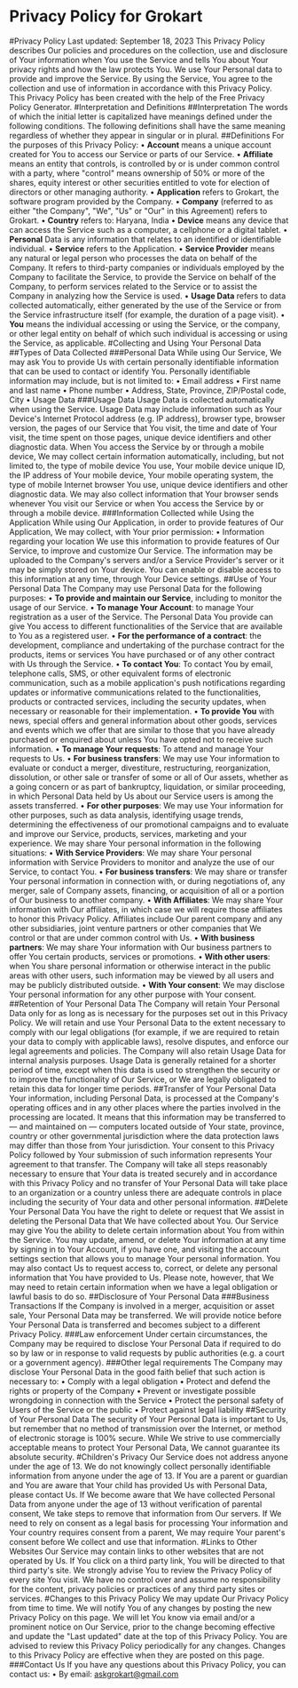 # Privacy Policy for Grokart
#Privacy Policy
Last updated: September 18, 2023
This Privacy Policy describes Our policies and procedures on the collection, use and disclosure of Your information when You use the Service and tells You about Your privacy rights and how the law protects You.
We use Your Personal data to provide and improve the Service. By using the Service, You agree to the collection and use of information in accordance with this Privacy Policy. This Privacy Policy has been created with the help of the Free Privacy Policy Generator.
#Interpretation and Definitions
##Interpretation
The words of which the initial letter is capitalized have meanings defined under the following conditions. The following definitions shall have the same meaning regardless of whether they appear in singular or in plural.
##Definitions
For the purposes of this Privacy Policy:
•	**Account** means a unique account created for You to access our Service or parts of our Service.
•	**Affiliate** means an entity that controls, is controlled by or is under common control with a party, where "control" means ownership of 50% or more of the shares, equity interest or other securities entitled to vote for election of directors or other managing authority.
•	**Application** refers to Grokart, the software program provided by the Company.
•	**Company** (referred to as either "the Company", "We", "Us" or "Our" in this Agreement) refers to Grokart.
•	**Country** refers to: Haryana, India
•	**Device** means any device that can access the Service such as a computer, a cellphone or a digital tablet.
•	**Personal** Data is any information that relates to an identified or identifiable individual.
•	**Service** refers to the Application.
•	**Service Provider** means any natural or legal person who processes the data on behalf of the Company. It refers to third-party companies or individuals employed by the Company to facilitate the Service, to provide the Service on behalf of the Company, to perform services related to the Service or to assist the Company in analyzing how the Service is used.
•	**Usage Data** refers to data collected automatically, either generated by the use of the Service or from the Service infrastructure itself (for example, the duration of a page visit).
•	**You** means the individual accessing or using the Service, or the company, or other legal entity on behalf of which such individual is accessing or using the Service, as applicable.
#Collecting and Using Your Personal Data
##Types of Data Collected
###Personal Data
While using Our Service, We may ask You to provide Us with certain personally identifiable information that can be used to contact or identify You. Personally identifiable information may include, but is not limited to:
•	Email address
•	First name and last name
•	Phone number
•	Address, State, Province, ZIP/Postal code, City
•	Usage Data
###Usage Data
Usage Data is collected automatically when using the Service.
Usage Data may include information such as Your Device's Internet Protocol address (e.g. IP address), browser type, browser version, the pages of our Service that You visit, the time and date of Your visit, the time spent on those pages, unique device identifiers and other diagnostic data.
When You access the Service by or through a mobile device, We may collect certain information automatically, including, but not limited to, the type of mobile device You use, Your mobile device unique ID, the IP address of Your mobile device, Your mobile operating system, the type of mobile Internet browser You use, unique device identifiers and other diagnostic data.
We may also collect information that Your browser sends whenever You visit our Service or when You access the Service by or through a mobile device.
###Information Collected while Using the Application
While using Our Application, in order to provide features of Our Application, We may collect, with Your prior permission:
•	Information regarding your location
We use this information to provide features of Our Service, to improve and customize Our Service. The information may be uploaded to the Company's servers and/or a Service Provider's server or it may be simply stored on Your device.
You can enable or disable access to this information at any time, through Your Device settings.
##Use of Your Personal Data
The Company may use Personal Data for the following purposes:
•	**To provide and maintain our Service**, including to monitor the usage of our Service.
•	**To manage Your Account**: to manage Your registration as a user of the Service. The Personal Data You provide can give You access to different functionalities of the Service that are available to You as a registered user.
•	**For the performance of a contract**: the development, compliance and undertaking of the purchase contract for the products, items or services You have purchased or of any other contract with Us through the Service.
•	**To contact You**: To contact You by email, telephone calls, SMS, or other equivalent forms of electronic communication, such as a mobile application's push notifications regarding updates or informative communications related to the functionalities, products or contracted services, including the security updates, when necessary or reasonable for their implementation.
•	**To provide You** with news, special offers and general information about other goods, services and events which we offer that are similar to those that you have already purchased or enquired about unless You have opted not to receive such information.
•	**To manage Your requests**: To attend and manage Your requests to Us.
•	**For business transfers**: We may use Your information to evaluate or conduct a merger, divestiture, restructuring, reorganization, dissolution, or other sale or transfer of some or all of Our assets, whether as a going concern or as part of bankruptcy, liquidation, or similar proceeding, in which Personal Data held by Us about our Service users is among the assets transferred.
•	**For other purposes**: We may use Your information for other purposes, such as data analysis, identifying usage trends, determining the effectiveness of our promotional campaigns and to evaluate and improve our Service, products, services, marketing and your experience.
We may share Your personal information in the following situations:
•	**With Service Providers**: We may share Your personal information with Service Providers to monitor and analyze the use of our Service, to contact You.
•	**For business transfers**: We may share or transfer Your personal information in connection with, or during negotiations of, any merger, sale of Company assets, financing, or acquisition of all or a portion of Our business to another company.
•	**With Affiliates**: We may share Your information with Our affiliates, in which case we will require those affiliates to honor this Privacy Policy. Affiliates include Our parent company and any other subsidiaries, joint venture partners or other companies that We control or that are under common control with Us.
•	**With business partners**: We may share Your information with Our business partners to offer You certain products, services or promotions.
•	**With other users**: when You share personal information or otherwise interact in the public areas with other users, such information may be viewed by all users and may be publicly distributed outside.
•	**With Your consent**: We may disclose Your personal information for any other purpose with Your consent.
##Retention of Your Personal Data
The Company will retain Your Personal Data only for as long as is necessary for the purposes set out in this Privacy Policy. We will retain and use Your Personal Data to the extent necessary to comply with our legal obligations (for example, if we are required to retain your data to comply with applicable laws), resolve disputes, and enforce our legal agreements and policies.
The Company will also retain Usage Data for internal analysis purposes. Usage Data is generally retained for a shorter period of time, except when this data is used to strengthen the security or to improve the functionality of Our Service, or We are legally obligated to retain this data for longer time periods.
##Transfer of Your Personal Data
Your information, including Personal Data, is processed at the Company's operating offices and in any other places where the parties involved in the processing are located. It means that this information may be transferred to — and maintained on — computers located outside of Your state, province, country or other governmental jurisdiction where the data protection laws may differ than those from Your jurisdiction.
Your consent to this Privacy Policy followed by Your submission of such information represents Your agreement to that transfer.
The Company will take all steps reasonably necessary to ensure that Your data is treated securely and in accordance with this Privacy Policy and no transfer of Your Personal Data will take place to an organization or a country unless there are adequate controls in place including the security of Your data and other personal information.
##Delete Your Personal Data
You have the right to delete or request that We assist in deleting the Personal Data that We have collected about You.
Our Service may give You the ability to delete certain information about You from within the Service.
You may update, amend, or delete Your information at any time by signing in to Your Account, if you have one, and visiting the account settings section that allows you to manage Your personal information. You may also contact Us to request access to, correct, or delete any personal information that You have provided to Us.
Please note, however, that We may need to retain certain information when we have a legal obligation or lawful basis to do so.
##Disclosure of Your Personal Data
###Business Transactions
If the Company is involved in a merger, acquisition or asset sale, Your Personal Data may be transferred. We will provide notice before Your Personal Data is transferred and becomes subject to a different Privacy Policy.
###Law enforcement
Under certain circumstances, the Company may be required to disclose Your Personal Data if required to do so by law or in response to valid requests by public authorities (e.g. a court or a government agency).
###Other legal requirements
The Company may disclose Your Personal Data in the good faith belief that such action is necessary to:
•	Comply with a legal obligation
•	Protect and defend the rights or property of the Company
•	Prevent or investigate possible wrongdoing in connection with the Service
•	Protect the personal safety of Users of the Service or the public
•	Protect against legal liability
##Security of Your Personal Data
The security of Your Personal Data is important to Us, but remember that no method of transmission over the Internet, or method of electronic storage is 100% secure. While We strive to use commercially acceptable means to protect Your Personal Data, We cannot guarantee its absolute security.
#Children's Privacy
Our Service does not address anyone under the age of 13. We do not knowingly collect personally identifiable information from anyone under the age of 13. If You are a parent or guardian and You are aware that Your child has provided Us with Personal Data, please contact Us. If We become aware that We have collected Personal Data from anyone under the age of 13 without verification of parental consent, We take steps to remove that information from Our servers.
If We need to rely on consent as a legal basis for processing Your information and Your country requires consent from a parent, We may require Your parent's consent before We collect and use that information.
#Links to Other Websites
Our Service may contain links to other websites that are not operated by Us. If You click on a third party link, You will be directed to that third party's site. We strongly advise You to review the Privacy Policy of every site You visit.
We have no control over and assume no responsibility for the content, privacy policies or practices of any third party sites or services.
#Changes to this Privacy Policy
We may update Our Privacy Policy from time to time. We will notify You of any changes by posting the new Privacy Policy on this page.
We will let You know via email and/or a prominent notice on Our Service, prior to the change becoming effective and update the "Last updated" date at the top of this Privacy Policy.
You are advised to review this Privacy Policy periodically for any changes. Changes to this Privacy Policy are effective when they are posted on this page.
###Contact Us
If you have any questions about this Privacy Policy, you can contact us:
•	By email: askgrokart@gmail.com



